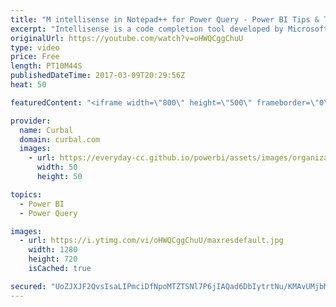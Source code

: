 ```yaml
---
title: "M intellisense in Notepad++ for Power Query - Power BI Tips & Tricks #38"
excerpt: "Intellisense is a code completion tool developed by Microsoft to help developers code faster and syntax free.  Power Query or Power BI does not have Intellisense built in yet, but it is a highly requested feature.  You can vote for Intellisense feature to be added in Power Query or Power BI here: https://ideas.powerbi.com/forums/265200-power-bi-ideas/suggestions/7202913-improve-the-advanced-query-editor"
originalUrl: https://youtube.com/watch?v=oHWQCggChuU
type: video
price: Free
length: PT10M44S
publishedDateTime: 2017-03-09T20:29:56Z
heat: 50

featuredContent: "<iframe width=\"800\" height=\"500\" frameborder=\"0\" src=\"https://www.youtube.com/embed/oHWQCggChuU\" allow=\"accelerometer; autoplay; encrypted-media; gyroscope; picture-in-picture\" allowfullscreen></iframe>"

provider:
  name: Curbal
  domain: curbal.com
  images:
    - url: https://everyday-cc.github.io/powerbi/assets/images/organizations/curbal.com-50x50.jpg
      width: 50
      height: 50

topics:
  - Power BI
  - Power Query

images:
  - url: https://i.ytimg.com/vi/oHWQCggChuU/maxresdefault.jpg
    width: 1280
    height: 720
    isCached: true

secured: "UoZJXJF2QvsIsaLIPmciDfNpoMTZTSNl7P6jIAQad6DbIytrtNu/KMAvUMjbM4wx+gL57E4kKR0zeKJ6mOL7nlgm0dJwVeSWOpIKPTK9AS1dIgu3/bR7NldfY9ZHbI6RljZMznkp8Zw8A8jr5sB96eKSDVMf5yOnT1G9Xjo/HAVg38xUXh+z6hAeT+6l6qFSdWbYZvZpN6fkfoBOTNQj6p9tH+HzQfGi+bpkPVNPZ4RJWwqwZCdLPUcdc2YP0yR1OTW2piCpyFi+DVbk5Dq4mzDK8Z1WIfrl5jbvzcTHUpmrmbCAbXCmqDP9jB9FNOMp4fbXefKJ2h7V/fgVj2ntQAT2CIzCjN7F6juBridNmBGg/+5pTN+ZvhX3VUfPRLVnEG8uNUbNInA9GaTWAlfWdUwmEztb1e12T0WVwVkh7+E=;2o/csv2Up6qcZEYQuq+P4Q=="
---
```


